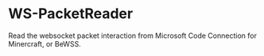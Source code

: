 # WS-PacketReader

Read the websocket packet interaction from Microsoft Code Connection for Minercraft, or BeWSS.